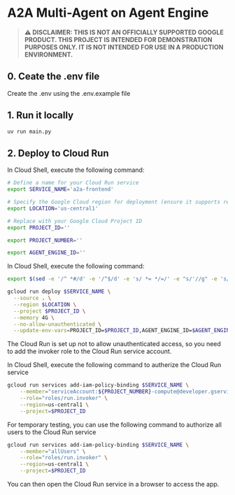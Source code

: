 # A2A Multi-Agent on Agent Engine

> **⚠️ DISCLAIMER: THIS IS NOT AN OFFICIALLY SUPPORTED GOOGLE PRODUCT. THIS PROJECT IS INTENDED FOR DEMONSTRATION PURPOSES ONLY. IT IS NOT INTENDED FOR USE IN A PRODUCTION ENVIRONMENT.**

## **0. Ceate the .env file**
 Create the .env using the .env.example file

## **1. Run it locally**

```bash
uv run main.py
```

## **2. Deploy to Cloud Run**


In Cloud Shell, execute the following command:
```bash
# Define a name for your Cloud Run service
export SERVICE_NAME='a2a-frontend'

# Specify the Google Cloud region for deployment (ensure it supports required services)
export LOCATION='us-central1'

# Replace with your Google Cloud Project ID
export PROJECT_ID=''

export PROJECT_NUMBER=''

export AGENT_ENGINE_ID=''
```

In Cloud Shell, execute the following command:


```bash
export $(sed -e '/^ *#/d' -e '/^$/d' -e 's/ *= */=/' -e "s/'//g" -e 's/"//g' .env | xargs)

gcloud run deploy $SERVICE_NAME \
  --source . \
  --region $LOCATION \
  --project $PROJECT_ID \
  --memory 4G \
  --no-allow-unauthenticated \
  --update-env-vars=PROJECT_ID=$PROJECT_ID,AGENT_ENGINE_ID=$AGENT_ENGINE_ID,PROJECT_NUMBER=$PROJECT_NUMBER,
```

The Cloud Run is set up not to allow unauthenticated access, so you need to add the invoker role to the Cloud Run service account.

In Cloud Shell, execute the following command to autherize the Cloud Run service

```bash
gcloud run services add-iam-policy-binding $SERVICE_NAME \
    --member="serviceAccount:${PROJECT_NUMBER}-compute@developer.gserviceaccount.com" \
    --role="roles/run.invoker" \
    --region=us-central1 \
    --project=$PROJECT_ID
```

For temporary testing, you can use the following command to authorize all users to the Cloud Run service
```bash
gcloud run services add-iam-policy-binding $SERVICE_NAME \
    --member="allUsers" \
    --role="roles/run.invoker" \
    --region=us-central1 \
    --project=$PROJECT_ID
```

You can then open the Cloud Run service in a browser to access the app.
